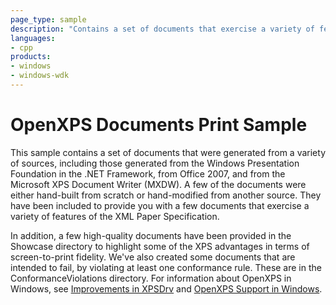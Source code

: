 ```yaml
---
page_type: sample
description: "Contains a set of documents that exercise a variety of features of OpenXPS."
languages:
- cpp
products:
- windows
- windows-wdk
---
```



<!---
    name: OpenXPS Documents Print Sample
    platform: Application
    language: cpp
    category: Print
    description: Contains a set of documents that exercise a variety of features of OpenXPS.
    samplefwlink: http://go.microsoft.com/fwlink/p/?LinkId=617941
--->

# OpenXPS Documents Print Sample

This sample contains a set of documents that were generated from a variety of sources, including those generated from the Windows Presentation Foundation in the .NET Framework, from Office 2007, and from the Microsoft XPS Document Writer (MXDW). A few of the documents were either hand-built from scratch or hand-modified from another source. They have been included to provide you with a few documents that exercise a variety of features of the XML Paper Specification.

In addition, a few high-quality documents have been provided in the Showcase directory to highlight some of the XPS advantages in terms of screen-to-print fidelity. We've also created some documents that are intended to fail, by violating at least one conformance rule. These are in the ConformanceViolations directory. For information about OpenXPS in Windows, see [Improvements in XPSDrv](http://msdn.microsoft.com/en-us/library/windows/hardware/jj218730(v=vs.85).aspx) and [OpenXPS Support in Windows](http://msdn.microsoft.com/en-us/library/windows/hardware/br259130.aspx).
